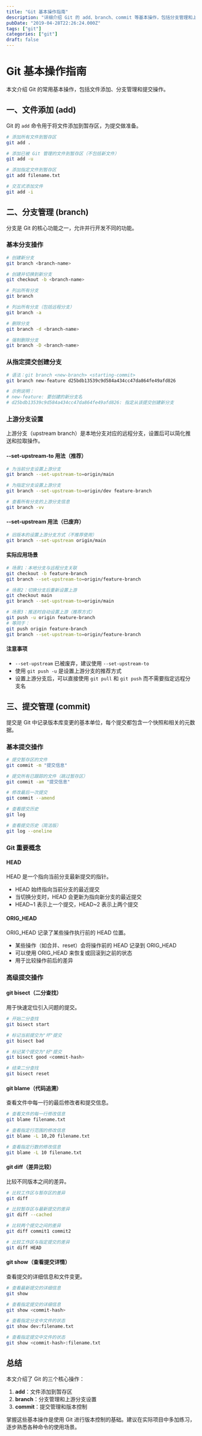 ```yaml
---
title: "Git 基本操作指南"
description: "详细介绍 Git 的 add、branch、commit 等基本操作，包括分支管理和上游分支设置"
pubDate: "2019-04-28T22:26:24.000Z"
tags: ["git"]
categories: ["git"]
draft: false
---
```


# Git 基本操作指南

本文介绍 Git 的常用基本操作，包括文件添加、分支管理和提交操作。

## 一、文件添加 (add)

Git 的 `add` 命令用于将文件添加到暂存区，为提交做准备。

```bash
# 添加所有文件到暂存区
git add .

# 添加已被 Git 管理的文件到暂存区（不包括新文件）
git add -u

# 添加指定文件到暂存区
git add filename.txt

# 交互式添加文件
git add -i
```

## 二、分支管理 (branch)

分支是 Git 的核心功能之一，允许并行开发不同的功能。

### 基本分支操作

```bash
# 创建新分支
git branch <branch-name>

# 创建并切换到新分支
git checkout -b <branch-name>

# 列出所有分支
git branch

# 列出所有分支（包括远程分支）
git branch -a

# 删除分支
git branch -d <branch-name>

# 强制删除分支
git branch -D <branch-name>
```

### 从指定提交创建分支

```bash
# 语法：git branch <new-branch> <starting-commit>
git branch new-feature d25bdb13539c9d584a434cc47da864fe49afd826

# 示例说明：
# new-feature: 要创建的新分支名
# d25bdb13539c9d584a434cc47da864fe49afd826: 指定从该提交创建新分支
```

### 上游分支设置

上游分支（upstream branch）是本地分支对应的远程分支，设置后可以简化推送和拉取操作。

#### --set-upstream-to 用法（推荐）

```bash
# 为当前分支设置上游分支
git branch --set-upstream-to=origin/main

# 为指定分支设置上游分支
git branch --set-upstream-to=origin/dev feature-branch

# 查看所有分支的上游分支信息
git branch -vv
```

#### --set-upstream 用法（已废弃）

```bash
# 旧版本的设置上游分支方式（不推荐使用）
git branch --set-upstream origin/main
```

#### 实际应用场景

```bash
# 场景1：本地分支与远程分支关联
git checkout -b feature-branch
git branch --set-upstream-to=origin/feature-branch

# 场景2：切换分支后重新设置上游
git checkout main
git branch --set-upstream-to=origin/main

# 场景3：推送时自动设置上游（推荐方式）
git push -u origin feature-branch
# 等同于：
git push origin feature-branch
git branch --set-upstream-to=origin/feature-branch
```

#### 注意事项

- `--set-upstream` 已被废弃，建议使用 `--set-upstream-to`
- 使用 `git push -u` 是设置上游分支的推荐方式
- 设置上游分支后，可以直接使用 `git pull` 和 `git push` 而不需要指定远程分支名

## 三、提交管理 (commit)

提交是 Git 中记录版本库变更的基本单位，每个提交都包含一个快照和相关的元数据。

### 基本提交操作

```bash
# 提交暂存区的文件
git commit -m "提交信息"

# 提交所有已跟踪的文件（跳过暂存区）
git commit -am "提交信息"

# 修改最后一次提交
git commit --amend

# 查看提交历史
git log

# 查看提交历史（简洁版）
git log --oneline
```

### Git 重要概念

#### HEAD

HEAD 是一个指向当前分支最新提交的指针。

- HEAD 始终指向当前分支的最近提交
- 当切换分支时，HEAD 会更新为指向新分支的最近提交
- HEAD~1 表示上一个提交，HEAD~2 表示上两个提交

#### ORIG_HEAD

ORIG_HEAD 记录了某些操作执行前的 HEAD 位置。

- 某些操作（如合并、reset）会将操作前的 HEAD 记录到 ORIG_HEAD
- 可以使用 ORIG_HEAD 来恢复或回滚到之前的状态
- 用于比较操作前后的差异

### 高级提交操作

#### git bisect（二分查找）

用于快速定位引入问题的提交。

```bash
# 开始二分查找
git bisect start

# 标记当前提交为"坏"提交
git bisect bad

# 标记某个提交为"好"提交
git bisect good <commit-hash>

# 结束二分查找
git bisect reset
```

#### git blame（代码追溯）

查看文件中每一行的最后修改者和提交信息。

```bash
# 查看文件的每一行修改信息
git blame filename.txt

# 查看指定行范围的修改信息
git blame -L 10,20 filename.txt

# 查看指定行数的修改信息
git blame -L 10 filename.txt
```

#### git diff（差异比较）

比较不同版本之间的差异。

```bash
# 比较工作区与暂存区的差异
git diff

# 比较暂存区与最新提交的差异
git diff --cached

# 比较两个提交之间的差异
git diff commit1 commit2

# 比较工作区与指定提交的差异
git diff HEAD
```

#### git show（查看提交详情）

查看提交的详细信息和文件变更。

```bash
# 查看最新提交的详细信息
git show

# 查看指定提交的详细信息
git show <commit-hash>

# 查看指定分支中文件的状态
git show dev:filename.txt

# 查看指定提交中文件的状态
git show <commit-hash>:filename.txt
```

## 总结

本文介绍了 Git 的三个核心操作：

1. **add**：文件添加到暂存区
2. **branch**：分支管理和上游分支设置
3. **commit**：提交管理和版本控制

掌握这些基本操作是使用 Git 进行版本控制的基础。建议在实际项目中多加练习，逐步熟悉各种命令的使用场景。

